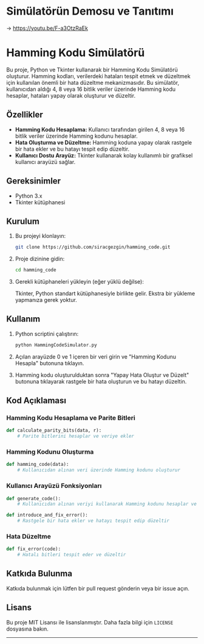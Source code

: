 # Simülatörün Demosu ve Tanıtımı
-> https://youtu.be/F-a3OtzRaEk

# Hamming Kodu Simülatörü

Bu proje, Python ve Tkinter kullanarak bir Hamming Kodu Simülatörü oluşturur. Hamming kodları, verilerdeki hataları tespit etmek ve düzeltmek için kullanılan önemli bir hata düzeltme mekanizmasıdır. Bu simülatör, kullanıcıdan aldığı 4, 8 veya 16 bitlik veriler üzerinde Hamming kodu hesaplar, hataları yapay olarak oluşturur ve düzeltir.

## Özellikler

- **Hamming Kodu Hesaplama:** Kullanıcı tarafından girilen 4, 8 veya 16 bitlik veriler üzerinde Hamming kodunu hesaplar.
- **Hata Oluşturma ve Düzeltme:** Hamming koduna yapay olarak rastgele bir hata ekler ve bu hatayı tespit edip düzeltir.
- **Kullanıcı Dostu Arayüz:** Tkinter kullanarak kolay kullanımlı bir grafiksel kullanıcı arayüzü sağlar.

## Gereksinimler

- Python 3.x
- Tkinter kütüphanesi

## Kurulum

1. Bu projeyi klonlayın:

    ```bash
    git clone https://github.com/siracgezgin/hamming_code.git
    ```

2. Proje dizinine gidin:

    ```bash
    cd hamming_code
    ```

3. Gerekli kütüphaneleri yükleyin (eğer yüklü değilse):

    Tkinter, Python standart kütüphanesiyle birlikte gelir. Ekstra bir yükleme yapmanıza gerek yoktur.

## Kullanım

1. Python scriptini çalıştırın:

    ```bash
    python HammingCodeSimulator.py
    ```

2. Açılan arayüzde 0 ve 1 içeren bir veri girin ve "Hamming Kodunu Hesapla" butonuna tıklayın.
3. Hamming kodu oluşturulduktan sonra "Yapay Hata Oluştur ve Düzelt" butonuna tıklayarak rastgele bir hata oluşturun ve bu hatayı düzeltin.

## Kod Açıklaması

### Hamming Kodu Hesaplama ve Parite Bitleri

```python
def calculate_parity_bits(data, r):
    # Parite bitlerini hesaplar ve veriye ekler
```

### Hamming Kodunu Oluşturma

```python
def hamming_code(data):
    # Kullanıcıdan alınan veri üzerinde Hamming kodunu oluşturur
```

### Kullanıcı Arayüzü Fonksiyonları

```python
def generate_code():
    # Kullanıcıdan alınan veriyi kullanarak Hamming kodunu hesaplar ve ekranda gösterir
```

```python
def introduce_and_fix_error():
    # Rastgele bir hata ekler ve hatayı tespit edip düzeltir
```

### Hata Düzeltme

```python
def fix_error(code):
    # Hatalı bitleri tespit eder ve düzeltir
```

## Katkıda Bulunma

Katkıda bulunmak için lütfen bir pull request gönderin veya bir issue açın.

## Lisans

Bu proje MIT Lisansı ile lisanslanmıştır. Daha fazla bilgi için `LICENSE` dosyasına bakın.

---
